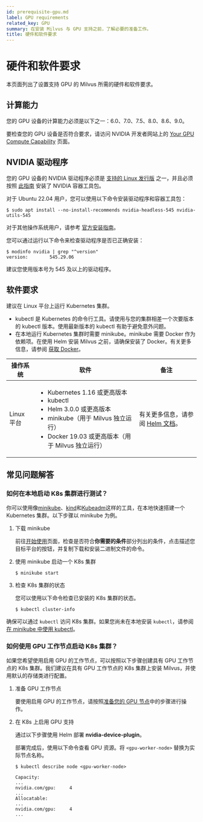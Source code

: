 ```yaml
---
id: prerequisite-gpu.md
label: GPU requirements
related_key: GPU
summary: 在安装 Milvus 与 GPU 支持之前，了解必要的准备工作。
title: 硬件和软件要求
---
```


# 硬件和软件要求

本页面列出了设置支持 GPU 的 Milvus 所需的硬件和软件要求。

## 计算能力

您的 GPU 设备的计算能力必须是以下之一：6.0、7.0、7.5、8.0、8.6、9.0。

要检查您的 GPU 设备是否符合要求，请访问 NVIDIA 开发者网站上的 [Your GPU Compute Capability](https://developer.nvidia.com/cuda-gpus) 页面。

## NVIDIA 驱动程序

您的 GPU 设备的 NVIDIA 驱动程序必须是 [支持的 Linux 发行版](https://docs.nvidia.com/datacenter/cloud-native/container-toolkit/latest/install-guide.html#linux-distributions) 之一，并且必须按照 [此指南](https://docs.nvidia.com/datacenter/cloud-native/container-toolkit/latest/install-guide.html) 安装了 NVIDIA 容器工具包。

对于 Ubuntu 22.04 用户，您可以使用以下命令安装驱动程序和容器工具包：

```shell
$ sudo apt install --no-install-recommends nvidia-headless-545 nvidia-utils-545
```

对于其他操作系统用户，请参考 [官方安装指南](https://docs.nvidia.com/datacenter/cloud-native/container-toolkit/install-guide.html#installing-on-ubuntu-and-debian)。

您可以通过运行以下命令来检查驱动程序是否已正确安装：

```shell
$ modinfo nvidia | grep "^version"
version:        545.29.06
```

建议您使用版本号为 545 及以上的驱动程序。

## 软件要求

建议在 Linux 平台上运行 Kubernetes 集群。

- kubectl 是 Kubernetes 的命令行工具。请使用与您的集群相差一个次要版本的 kubectl 版本。使用最新版本的 kubectl 有助于避免意外问题。
- 在本地运行 Kubernetes 集群时需要 minikube。minikube 需要 Docker 作为依赖项。在使用 Helm 安装 Milvus 之前，请确保安装了 Docker。有关更多信息，请参阅 [获取 Docker](https://docs.docker.com/get-docker)。

| 操作系统        | 软件                                                         | 备注                                                         |
| ---------------- | ------------------------------------------------------------ | ------------------------------------------------------------ |
| Linux 平台       | <ul><li>Kubernetes 1.16 或更高版本</li><li>kubectl</li><li>Helm 3.0.0 或更高版本</li><li>minikube（用于 Milvus 独立运行）</li><li>Docker 19.03 或更高版本（用于 Milvus 独立运行）</li></ul> | 有关更多信息，请参阅 [Helm 文档](https://helm.sh/docs/)。 |

## 常见问题解答

### 如何在本地启动 K8s 集群进行测试？
你可以使用像[minikube](https://minikube.sigs.k8s.io/docs/)、[kind](https://kind.sigs.k8s.io/)和[Kubeadm](https://kubernetes.io/docs/reference/setup-tools/kubeadm/)这样的工具，在本地快速搭建一个 Kubernetes 集群。以下步骤以 minikube 为例。

1. 下载 minikube

   前往[开始使用](https://minikube.sigs.k8s.io/docs/start/)页面，检查是否符合**你需要的条件**部分列出的条件，点击描述您目标平台的按钮，并复制下载和安装二进制文件的命令。

2. 使用 minikube 启动一个 K8s 集群

   ```shell
   $ minikube start
   ```

3. 检查 K8s 集群的状态

   您可以使用以下命令检查已安装的 K8s 集群的状态。

   ```shell
   $ kubectl cluster-info
   ```

<div class="alert note">

确保可以通过 `kubectl` 访问 K8s 集群。如果您尚未在本地安装 `kubectl`，请参阅[在 minikube 中使用 kubectl](https://minikube.sigs.k8s.io/docs/handbook/kubectl/)。

</div>

### 如何使用 GPU 工作节点启动 K8s 集群？

如果您希望使用启用 GPU 的工作节点，可以按照以下步骤创建具有 GPU 工作节点的 K8s 集群。我们建议在具有 GPU 工作节点的 K8s 集群上安装 Milvus，并使用默认的存储类进行配置。

1. 准备 GPU 工作节点

   要使用启用 GPU 的工作节点，请按照[准备您的 GPU 节点](https://gitlab.com/nvidia/kubernetes/device-plugin/-/blob/main/README.md#preparing-your-gpu-nodes)中的步骤进行操作。

2. 在 K8s 上启用 GPU 支持

   通过以下步骤使用 Helm 部署 **nvidia-device-plugin**。

   部署完成后，使用以下命令查看 GPU 资源。将 `<gpu-worker-node>` 替换为实际节点名称。

   ```shell
   $ kubectl describe node <gpu-worker-node>
   
   Capacity:
   ...
   nvidia.com/gpu:     4
   ...
   Allocatable:
   ...
   nvidia.com/gpu:     4
   ...
   ```